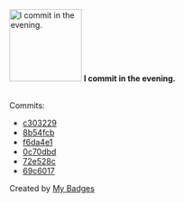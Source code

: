 <img src="https://my-badges.github.io/my-badges/evening-commits.png" alt="I commit in the evening." title="I commit in the evening." width="128">
<strong>I commit in the evening.</strong>
<br><br>

Commits:

- <a href="https://github.com/mmichie/dotfiles/commit/c3032294fdb580cd8a830034b3fca44f4492df9f">c303229</a>
- <a href="https://github.com/mmichie/dotfiles/commit/8b54fcbd83007953f2331ec3a99cba479c5a84e7">8b54fcb</a>
- <a href="https://github.com/mmichie/dotfiles/commit/f6da4e150405d341250b82f3ad3531d0eb7bb1b8">f6da4e1</a>
- <a href="https://github.com/mmichie/dotfiles/commit/0c70dbd0e9bc7d235e459916c23e14c1cff6ca09">0c70dbd</a>
- <a href="https://github.com/mmichie/dotfiles/commit/72e528c6be70d0b6f2406138b4bfa6888868aed0">72e528c</a>
- <a href="https://github.com/mmichie/dotfiles/commit/69c60177dd2c9f0e637f999c1eff6f11476e493d">69c6017</a>


Created by <a href="https://github.com/my-badges/my-badges">My Badges</a>